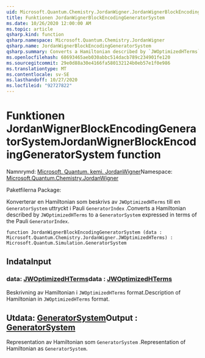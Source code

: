 ```yaml
---
uid: Microsoft.Quantum.Chemistry.JordanWigner.JordanWignerBlockEncodingGeneratorSystem
title: Funktionen JordanWignerBlockEncodingGeneratorSystem
ms.date: 10/26/2020 12:00:00 AM
ms.topic: article
qsharp.kind: function
qsharp.namespace: Microsoft.Quantum.Chemistry.JordanWigner
qsharp.name: JordanWignerBlockEncodingGeneratorSystem
qsharp.summary: Converts a Hamiltonian described by `JWOptimizedHTerms` to a `GeneratorSystem` expressed in terms of the Pauli `GeneratorIndex`.
ms.openlocfilehash: 68693465aeb030abbc514dacb789c234901fe120
ms.sourcegitcommit: 29e0d88a30e4166fa580132124b0eb57e1f0e986
ms.translationtype: MT
ms.contentlocale: sv-SE
ms.lasthandoff: 10/27/2020
ms.locfileid: "92727822"
---
```

# <a name="jordanwignerblockencodinggeneratorsystem-function"></a><span data-ttu-id="bf4e0-102">Funktionen JordanWignerBlockEncodingGeneratorSystem</span><span class="sxs-lookup"><span data-stu-id="bf4e0-102">JordanWignerBlockEncodingGeneratorSystem function</span></span>

<span data-ttu-id="bf4e0-103">Namnrymd: [Microsoft. Quantum. kemi. JordanWigner](xref:Microsoft.Quantum.Chemistry.JordanWigner)</span><span class="sxs-lookup"><span data-stu-id="bf4e0-103">Namespace: [Microsoft.Quantum.Chemistry.JordanWigner](xref:Microsoft.Quantum.Chemistry.JordanWigner)</span></span>

<span data-ttu-id="bf4e0-104">Paketfilerna [](https://nuget.org/packages/)</span><span class="sxs-lookup"><span data-stu-id="bf4e0-104">Package: [](https://nuget.org/packages/)</span></span>


<span data-ttu-id="bf4e0-105">Konverterar en Hamiltonian som beskrivs av `JWOptimizedHTerms` till en `GeneratorSystem` uttryckt i Pauli `GeneratorIndex` .</span><span class="sxs-lookup"><span data-stu-id="bf4e0-105">Converts a Hamiltonian described by `JWOptimizedHTerms` to a `GeneratorSystem` expressed in terms of the Pauli `GeneratorIndex`.</span></span>

```qsharp
function JordanWignerBlockEncodingGeneratorSystem (data : Microsoft.Quantum.Chemistry.JordanWigner.JWOptimizedHTerms) : Microsoft.Quantum.Simulation.GeneratorSystem
```


## <a name="input"></a><span data-ttu-id="bf4e0-106">Indata</span><span class="sxs-lookup"><span data-stu-id="bf4e0-106">Input</span></span>

### <a name="data--jwoptimizedhterms"></a><span data-ttu-id="bf4e0-107">data: [JWOptimizedHTerms](xref:Microsoft.Quantum.Chemistry.JordanWigner.JWOptimizedHTerms)</span><span class="sxs-lookup"><span data-stu-id="bf4e0-107">data : [JWOptimizedHTerms](xref:Microsoft.Quantum.Chemistry.JordanWigner.JWOptimizedHTerms)</span></span>

<span data-ttu-id="bf4e0-108">Beskrivning av Hamiltonian i `JWOptimizedHTerms` format.</span><span class="sxs-lookup"><span data-stu-id="bf4e0-108">Description of Hamiltonian in `JWOptimizedHTerms` format.</span></span>



## <a name="output--generatorsystem"></a><span data-ttu-id="bf4e0-109">Utdata: [GeneratorSystem](xref:Microsoft.Quantum.Simulation.GeneratorSystem)</span><span class="sxs-lookup"><span data-stu-id="bf4e0-109">Output : [GeneratorSystem](xref:Microsoft.Quantum.Simulation.GeneratorSystem)</span></span>

<span data-ttu-id="bf4e0-110">Representation av Hamiltonian som `GeneratorSystem` .</span><span class="sxs-lookup"><span data-stu-id="bf4e0-110">Representation of Hamiltonian as `GeneratorSystem`.</span></span>